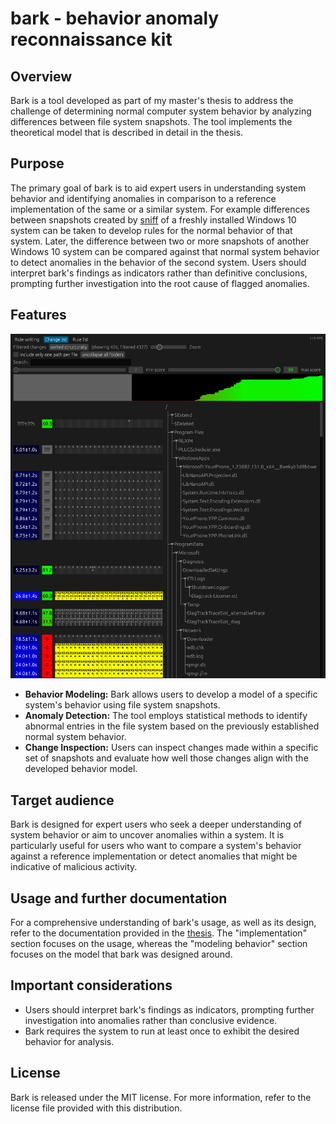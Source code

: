 # bark - behavior anomaly reconnaissance kit

## Overview

Bark is a tool developed as part of my master's thesis to address the challenge of determining normal computer system behavior by analyzing differences between file system snapshots.
The tool implements the theoretical model that is described in detail in the thesis.

## Purpose

The primary goal of bark is to aid expert users in understanding system behavior and identifying anomalies in comparison to a reference implementation of the same or a similar system.
For example differences between snapshots created by [sniff](https://github.com/aticu/sniff) of a freshly installed Windows 10 system can be taken to develop rules for the normal behavior of that system.
Later, the difference between two or more snapshots of another Windows 10 system can be compared against that normal system behavior to detect anomalies in the behavior of the second system.
Users should interpret bark's findings as indicators rather than definitive conclusions, prompting further investigation into the root cause of flagged anomalies.

## Features

![A screenshot of bark](screenshots/changelist_overview.png)

- **Behavior Modeling:** Bark allows users to develop a model of a specific system's behavior using file system snapshots.
- **Anomaly Detection:** The tool employs statistical methods to identify abnormal entries in the file system based on the previously established normal system behavior.
- **Change Inspection:** Users can inspect changes made within a specific set of snapshots and evaluate how well those changes align with the developed behavior model.

## Target audience

Bark is designed for expert users who seek a deeper understanding of system behavior or aim to uncover anomalies within a system.
It is particularly useful for users who want to compare a system's behavior against a reference implementation or detect anomalies that might be indicative of malicious activity.

## Usage and further documentation

For a comprehensive understanding of bark's usage, as well as its design, refer to the documentation provided in the [thesis](thesis.pdf).
The "implementation" section focuses on the usage, whereas the "modeling behavior" section focuses on the model that bark was designed around.

## Important considerations

- Users should interpret bark's findings as indicators, prompting further investigation into anomalies rather than conclusive evidence.
- Bark requires the system to run at least once to exhibit the desired behavior for analysis.

## License

Bark is released under the MIT license.
For more information, refer to the license file provided with this distribution.
